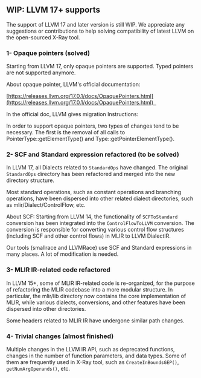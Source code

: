 

## WIP: LLVM 17+ supports

The support of LLVM 17 and later version is still WIP. We appreciate any suggestions or contributions to help solving compatibility of latest LLVM on the open-sourced X-Ray tool.

### 1- Opaque pointers (solved)

Starting from LLVM 17, only opaque pointers are supported. Typed pointers are not supported anymore. 

About opaque pointer, LLVM's official documentation:  [](https://releases.llvm.org/17.0.1/docs/OpaquePointers.html)

[https://releases.llvm.org/17.0.1/docs/OpaquePointers.html](https://releases.llvm.org/17.0.1/docs/OpaquePointers.html)  

In the official doc, LLVM gives migration Instructions:

In order to support opaque pointers, two types of changes tend to be necessary. The first is the removal of all calls to PointerType::getElementType() and Type::getPointerElementType().

### 2- SCF and Standard expression refactored (to be solved)

In LLVM 17, all Dialects related to `StandardOps` have changed. The original `StandardOps` directory has been refactored and merged into the new directory structure. 

Most standard operations, such as constant operations and branching operations, have been dispersed into other related dialect directories, such as mlir/Dialect/ControlFlow, etc.

About SCF: Starting from LLVM 14, the functionality of `SCFToStandard` conversion has been integrated into the `ControlFlowToLLVM` conversion. The conversion is responsible for converting various control flow structures (including SCF and other control flows) in MLIR to LLVM DialectIR.

Our tools (smallrace and LLVMRace) use SCF and Standard expressions in many places. A lot of modification is needed.

### 3- MLIR IR-related code refactored

In LLVM 15+, some of MLIR IR-related code is re-organized, for the purpose of refactoring the MLIR codebase into a more modular structure. In particular, the mlir/lib directory now contains the core implementation of MLIR, while various dialects, conversions, and other features have been dispersed into other directories.

Some headers related to MLIR IR have undergone similar path changes.

  
### 4- Trivial changes (almost finished)

Multiple changes in the LLVM IR API, such as deprecated functions, changes in the number of function parameters, and data types.
Some of them are frequently used in X-Ray tool, such as `CreateInBoundsGEP()`, `getNumArgOperands()`, etc.

